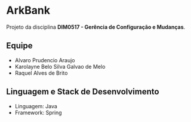 # ArkBank

Projeto da disciplina **DIM0517 - Gerência de Configuração e Mudanças**.

## Equipe

- Alvaro Prudencio Araujo 
- Karolayne Belo Silva Galvao de Melo 
- Raquel Alves de Brito 

## Linguagem e Stack de Desenvolvimento

- Linguagem: Java
- Framework: Spring